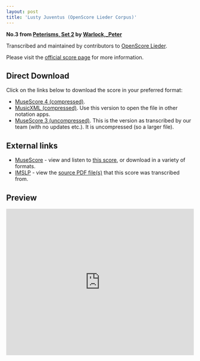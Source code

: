 ```yaml
---
layout: post
title: 'Lusty Juventus (OpenScore Lieder Corpus)'
---
```


__No.3 from [Peterisms, Set 2](https://fourscoreandmore.org/openscore/lieder/Warlock%2C_Peter/Peterisms%2C_Set_2/) by [Warlock,_Peter](https://fourscoreandmore.org/openscore/lieder/Warlock%2C_Peter)__

Transcribed and maintained by contributors to [OpenScore Lieder].

Please visit the [official score page] for more information.

[official score page]: https://musescore.com/openscore-lieder-corpus/scores/6447910
[OpenScore Lieder]: https://musescore.com/openscore-lieder-corpus

## Direct Download

Click on the links below to download the score in your preferred format:
- [MuseScore 4 (compressed)](https://fourscoreandmore.org/openscore/lieder/Warlock%2C_Peter/Peterisms%2C_Set_2/3_Lusty_Juventus.mscz).
- [MusicXML (compressed)](https://fourscoreandmore.org/openscore/lieder/Warlock%2C_Peter/Peterisms%2C_Set_2/3_Lusty_Juventus.mxl). Use this version to open the file in other notation apps.
- [MuseScore 3 (uncompressed)](https://raw.githubusercontent.com/OpenScore/Lieder/refs/heads/main/scores/Warlock%2C_Peter/Peterisms%2C_Set_2/3_Lusty_Juventus/lc6447910.mscx). This is the version as transcribed by our team (with no updates etc.). It is uncompressed (so a larger file).

## External links

- [MuseScore] - view and listen to [this score][MuseScore], or download in a variety of formats.
- [IMSLP] - view the [source PDF file(s)][IMSLP] that this score was transcribed from.

[MuseScore]: https://musescore.com/score/6447910
[IMSLP]: https://imslp.org/wiki/Special:ReverseLookup/476183

## Preview

<iframe width="100%" height="394" src="https://musescore.com/openscore-lieder-corpus/scores/6447910/embed" frameborder="0" allowfullscreen allow="autoplay; fullscreen"></iframe>
